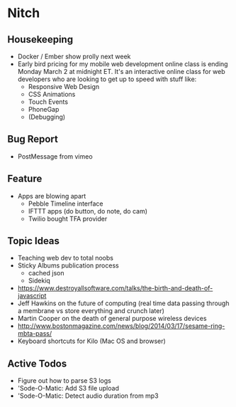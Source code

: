 Nitch
=====

## Housekeeping

* Docker / Ember show prolly next week
* Early bird pricing for my mobile web development online class is ending Monday March 2 at midnight ET. It's an interactive online class for web developers who are looking to get up to speed with stuff like:
    * Responsive Web Design
    * CSS Animations
    * Touch Events
    * PhoneGap
    * (Debugging)

## Bug Report

* PostMessage from vimeo

## Feature

* Apps are blowing apart
    * Pebble Timeline interface
    * IFTTT apps (do button, do note, do cam)
    * Twilio bought TFA provider

## Topic Ideas

* Teaching web dev to total noobs
* Sticky Albums publication process
    * cached json
    * Sidekiq
* https://www.destroyallsoftware.com/talks/the-birth-and-death-of-javascript
* Jeff Hawkins on the future of computing (real time data passing through a membrane vs store everything and crunch later)
* Martin Cooper on the death of general purpose wireless devices
* http://www.bostonmagazine.com/news/blog/2014/03/17/sesame-ring-mbta-pass/
* Keyboard shortcuts for Kilo (Mac OS and browser)

## Active Todos

* Figure out how to parse S3 logs
* 'Sode-O-Matic: Add S3 file upload
* 'Sode-O-Matic: Detect audio duration from mp3

